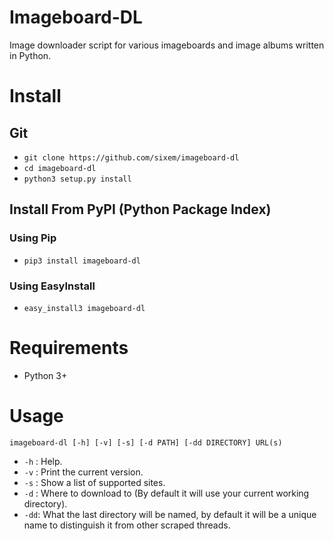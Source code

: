 # Imageboard-DL
Image downloader script for various imageboards and image albums written in Python. 

# Install
## Git
+ `git clone https://github.com/sixem/imageboard-dl`
+ `cd imageboard-dl`
+ `python3 setup.py install`

## Install From PyPI (Python Package Index)
### Using Pip
+ `pip3 install imageboard-dl`
### Using EasyInstall
+ `easy_install3 imageboard-dl`

# Requirements
+ Python 3+

# Usage
`imageboard-dl [-h] [-v] [-s] [-d PATH] [-dd DIRECTORY] URL(s)`
+ `-h` : Help.
+ `-v` : Print the current version.
+ `-s` : Show a list of supported sites.
+ `-d` : Where to download to (By default it will use your current working directory).
+ `-dd`: What the last directory will be named, by default it will be a unique name to distinguish it from other scraped threads.
